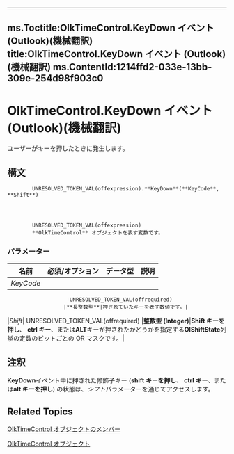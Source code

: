 

---
ms.Toctitle:OlkTimeControl.KeyDown イベント (Outlook)(機械翻訳)
title:OlkTimeControl.KeyDown イベント (Outlook)(機械翻訳)
ms.ContentId:1214ffd2-033e-13bb-309e-254d98f903c0
---
# OlkTimeControl.KeyDown イベント (Outlook)(機械翻訳)




ユーザーがキーを押したときに発生します。

## 構文

            UNRESOLVED_TOKEN_VAL(offexpression).**KeyDown**(**KeyCode**, **Shift**)




            UNRESOLVED_TOKEN_VAL(offexpression)
            **OlkTimeControl** オブジェクトを表す変数です。

### パラメーター

|**名前**|**必須/オプション**|**データ型**|**説明**|
|---|---|---|---|
|*KeyCode*|
                        UNRESOLVED_TOKEN_VAL(offrequired)
                      |**長整数型**|押されていたキーを表す数値です。|
|*Shift*|
                        UNRESOLVED_TOKEN_VAL(offrequired)
                      |**整数型 (Integer)**|**Shift キーを押し**、 **ctrl キー**、または**ALT**キーが押されたかどうかを指定する**OlShiftState**列挙の定数のビットごとの OR マスクです。|





## 注釈
**KeyDown**イベント中に押された修飾子キー (**shift キーを押し**、 **ctrl キー**、または**alt キーを押し**) の状態は、*シフト*パラメーターを通じてアクセスします。



## Related Topics

[OlkTimeControl オブジェクトのメンバー](4a9d0ec3-40b4-c40c-8774-ba8aa1f092e3.md)

[OlkTimeControl オブジェクト](b23f1741-b920-0caf-d4be-9892d8f2ae07.md)




